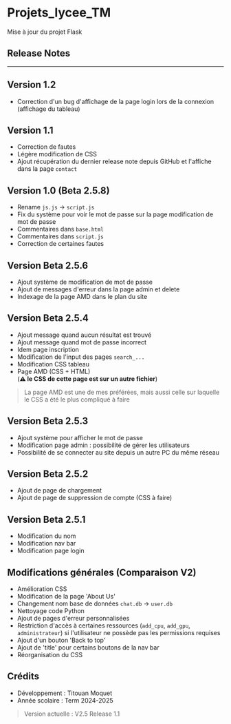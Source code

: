 # Projets_lycee_TM

Mise à jour du projet Flask

## Release Notes
<!--
> [!WARNING]
> Le projet est toujours en cours de réalisation. Certains éléments sont donc susceptibles de ne pas fonctionner.
> Le code n'est pas encore bien commenté et organisé.
> Des modifications seront apportées dès que possible.
-->
---
## Version 1.2

- Correction d'un bug d'affichage de la page login lors de la connexion (affichage du tableau)
  
## Version 1.1
- Correction de fautes
- Légère modification de CSS
- Ajout récupération du dernier release note depuis GitHub et l'affiche dans la page `contact`

## Version 1.0 (Beta 2.5.8)

- Rename `js.js` -> `script.js`
- Fix du système pour voir le mot de passe sur la page modification de mot de passe 
- Commentaires dans `base.html`
- Commentaires dans `script.js`
- Correction de certaines fautes

## Version Beta 2.5.6

- Ajout système de modification de mot de passe 
- Ajout de messages d'erreur dans la page admin et delete
- Indexage de la page AMD dans le plan du site 

## Version Beta 2.5.4

- Ajout message quand aucun résultat est trouvé
- Ajout message quand mot de passe incorrect
- Idem page inscription 
- Modification de l'input des pages `search_...`
- Modification CSS tableau 
- Page AMD (CSS + HTML)  
  (__⚠️ le CSS de cette page est sur un autre fichier__)  
> La page AMD est une de mes préférées, mais aussi celle sur laquelle le CSS a été le plus compliqué à faire

## Version Beta 2.5.3

- Ajout système pour afficher le mot de passe
- Modification page admin : possibilité de gérer les utilisateurs
- Possibilité de se connecter au site depuis un autre PC du même réseau

## Version Beta 2.5.2

- Ajout de page de chargement
- Ajout de page de suppression de compte (CSS à faire)

## Version Beta 2.5.1

- Modification du nom
- Modification nav bar 
- Modification page login  

## Modifications générales (Comparaison V2)

- Amélioration CSS 
- Modification de la page 'About Us'
- Changement nom base de données `chat.db` -> `user.db`
- Nettoyage code Python
- Ajout de pages d'erreur personnalisées
- Restriction d'accès à certaines ressources (`add_cpu`, `add_gpu`, `administrateur`) si l'utilisateur ne possède pas les permissions requises
- Ajout d'un bouton 'Back to top'
- Ajout de 'title' pour certains boutons de la nav bar
- Réorganisation du CSS  

## Crédits

- Développement : Titouan Moquet 
- Année scolaire : Term 2024-2025

> Version actuelle : V2.5 Release 1.1
